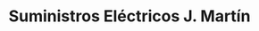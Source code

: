 ---
title: "Suministros Eléctricos J. Martín"
url: /malaga/suministros-electricos-j-martin/
shop: eléctrico
---